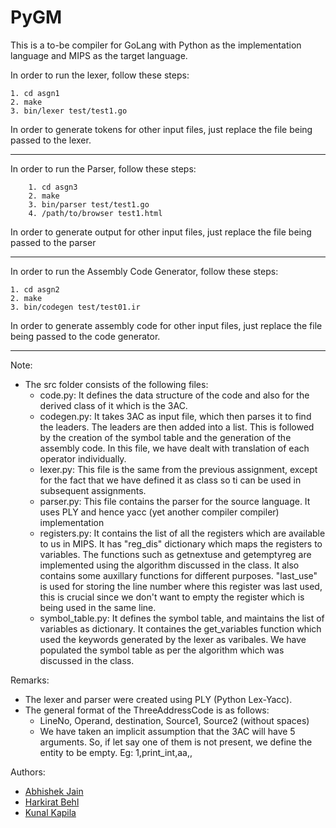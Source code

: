 # PyGM

This is a to-be compiler for GoLang with Python as the implementation language and MIPS as the target language.

In order to run the lexer, follow these steps:

	1. cd asgn1  
	2. make  
	3. bin/lexer test/test1.go

In order to generate tokens for other input files, just replace the file being passed to the lexer.

---------------------------------------------------------------------------------------------------------------------------

In order to run the Parser, follow these steps:

        1. cd asgn3
        2. make
        3. bin/parser test/test1.go
        4. /path/to/browser test1.html

In order to generate output for other input files, just replace the file being passed to the parser

---------------------------------------------------------------------------------------------------------------------------

In order to run the Assembly Code Generator, follow these steps:

	1. cd asgn2  
	2. make  
	3. bin/codegen test/test01.ir

In order to generate assembly code for other input files, just replace the file being passed to the code generator.

---------------------------------------------------------------------------------------------------------------------------

Note:
* The src folder consists of the following files:
    * code.py: It defines the data structure of the code and also for the derived class of it which is the 3AC.
    * codegen.py: It takes 3AC as input file, which then parses it to find the leaders. The leaders are then added into a list. This is followed by the creation of the symbol table and the generation of the assembly code. In this file, we have dealt with translation of each operator individually.
    * lexer.py: This file is the same from the previous assignment, except for the fact that we have defined it as class so ti can be used in subsequent assignments.
    * parser.py: This file contains the parser for the source language. It uses PLY and hence yacc (yet another compiler compiler) implementation
    * registers.py: It contains the list of all the registers which are available to us in MIPS. It has "reg_dis" dictionary which maps the registers to variables. The functions such as getnextuse and getemptyreg are implemented using the algorithm discussed in the class. It also contains some auxillary functions for different purposes. "last_use" is used for storing the line number where this register was last used, this is crucial since we don't want to empty the register which is being used in the same line.
    * symbol_table.py: It defines the symbol table, and maintains the list of variables as dictionary. It containes the get_variables function which used the keywords generated by the lexer as varibales. We have populated the symbol table as per the algorithm which was discussed in the class.

Remarks:
* The lexer and parser were created using PLY (Python Lex-Yacc).
* The general format of the ThreeAddressCode is as follows:
	* LineNo, Operand, destination, Source1, Source2 (without spaces)
	* We have taken an implicit assumption that the 3AC will have 5 arguments. So, if let say one of them is not present, we define the entity to be empty. Eg: 1,print_int,aa,,

Authors:
* [Abhishek Jain](https://github.com/Abhi13027)
* [Harkirat Behl](https://github.com/harkiratbehl)
* [Kunal Kapila](https://github.com/kunalkap)
